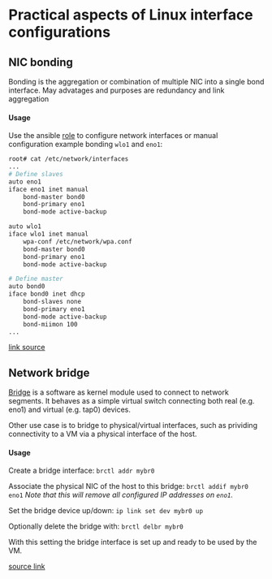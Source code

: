 # Practical aspects of Linux interface configurations

## NIC bonding

Bonding is the aggregation or combination of multiple NIC into a single bond interface. May advatages and purposes are redundancy and link aggregation

#### Usage

Use the ansible [role](https://github.com/tomas321/ansible-config-interfaces.git) to configure network interfaces or manual configuration example bonding `wlo1` and `eno1`:
```bash
root# cat /etc/network/interfaces
...
# Define slaves
auto eno1
iface eno1 inet manual
    bond-master bond0
    bond-primary eno1
    bond-mode active-backup

auto wlo1
iface wlo1 inet manual
    wpa-conf /etc/network/wpa.conf
    bond-master bond0
    bond-primary eno1
    bond-mode active-backup

# Define master
auto bond0
iface bond0 inet dhcp
    bond-slaves none
    bond-primary eno1
    bond-mode active-backup
    bond-miimon 100
...
```

[link source](https://www.interserver.net/tips/kb/network-bonding-types-network-bonding/)

## Network bridge

[Bridge](https://wiki.archlinux.org/index.php/Network_bridge) is a software as kernel module used to connect to network segments. It behaves as a simple virtual switch connecting both real (e.g. eno1) and virtual (e.g. tap0) devices.

Other use case is to bridge to physical/virtual interfaces, such as prividing connectivity to a VM via a physical interface of the host.

#### Usage

Create a bridge interface:
`brctl addr mybr0`

Associate the physical NIC of the host to this bridge:
`brctl addif mybr0 eno1`
*Note that this will remove all configured IP addresses on `eno1`.*

Set the bridge device up/down:
`ip link set dev mybr0 up`

Optionally delete the bridge with:
`brctl delbr mybr0`

With this setting the bridge interface is set up and ready to be used by the VM.

[source link](https://cloudbuilder.in/blogs/2013/12/02/linux-bridge-virtual-networking/)
